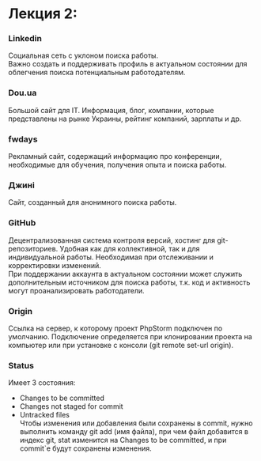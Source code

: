 # Лекция 2:
### Linkedin
Социальная сеть с уклоном поиска работы. \
Важно создать и поддерживать профиль в актуальном состоянии для облегчения поиска потенциальным работодателям.
### Dou.ua
Большой сайт для IT. Информация, блог, компании, которые представлены на рынке Украины, рейтинг компаний, зарплаты и др.
### fwdays
Рекламный сайт, содержащий информацию про конференции, необходимые для обучения, получения опыта и поиска работы.
### Джині
Сайт, созданный для анонимного поиска работы.
### GitHub
Децентрализованная система контроля версий, хостинг для git-репозиториев. Удобная как для коллективной, так и для индивидуальной работы. Необходимая при отслеживании и корректировки изменений.  
При поддержании аккаунта в актуальном состоянии может служить дополнительным источником для поиска работы, т.к. код и активность могут проанализировать работодатели.
### Origin
Ссылка на сервер, к которому проект PhpStorm подключен по умолчанию. Подключение определяется при клонировании проекта на компьютер или при установке с консоли (git remote set-url origin).
### Status
Имеет 3 состояния:
* Changes to be committed
* Changes not staged for commit
* Untracked files \
Чтобы изменения или добавления были сохранены в commit, нужно выполнить команду git add (имя файла), при чем файл добавится в индекс git, stat изменится на Changes to be committed, и при commit`е будут сохранены изменения.